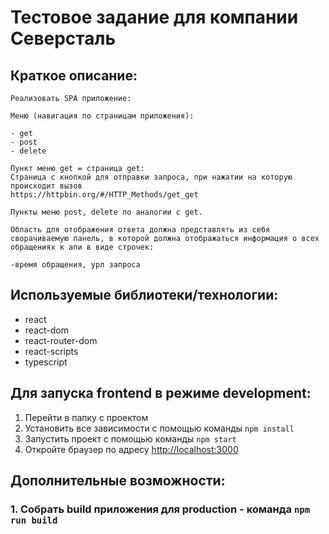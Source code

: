 # Тестовое задание для компании Северсталь

## Краткое описание:

    Реализовать SPA приложение:

    Меню (навигация по страницам приложения):

    - get
    - post
    - delete

    Пункт меню get = страница get:
    Страница с кнопкой для отправки запроса, при нажатии на которую происходит вызов
    https://httpbin.org/#/HTTP_Methods/get_get

    Пункты меню post, delete по аналогии с get.

    Область для отображения ответа должна представлять из себя сворачиваемую панель, в которой должна отображаться информация о всех обращениях к апи в виде строчек:

    -время обращения, урл запроса

## Используемые библиотеки/технологии:

- react
- react-dom
- react-router-dom
- react-scripts
- typescript

## Для запуска frontend в режиме development:

1. Перейти в папку с проектом
2. Установить все зависимости с помощью команды `npm install`
3. Запустить проект с помощью команды `npm start`
4. Откройте браузер по адресу [http://localhost:3000](http://localhost:3000)

## Дополнительные возможности:

### 1. Собрать build приложения для production - команда `npm run build`
